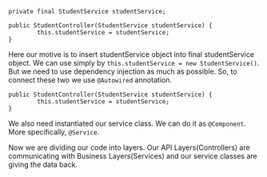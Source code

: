 ```
private final StudentService studentService;

public StudentController(StudentService studentService) {
        this.studentService = studentService;
}
```

Here our motive is to insert studentService object into final studentService object. We can use simply by `this.studentService = new StudentService()`. But we need to use dependency injection as much as possible. So, to connect these two we use `@Autowired` annotation.

```
public StudentController(StudentService studentService) {
        this.studentService = studentService;
}
```

We also need instantiated our service class. We can do it as `@Component`. More specifically, `@Service`.

Now we are dividing our code into layers. Our API Layers(Controllers) are communicating with Business Layers(Services) and our service classes are giving the data back.
